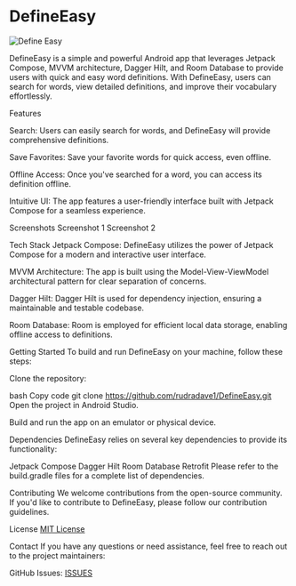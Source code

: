 # DefineEasy
![Define Easy](https://github.com/rudradave1/DefineEasy/assets/35660907/ffc8e210-8e07-44c0-bb65-c33495f86aee)


DefineEasy is a simple and powerful Android app that leverages Jetpack Compose, MVVM architecture, Dagger Hilt, and Room Database to provide users with quick and easy word definitions. With DefineEasy, users can search for words, view detailed definitions, and improve their vocabulary effortlessly.

Features

Search: Users can easily search for words, and DefineEasy will provide comprehensive definitions.

Save Favorites: Save your favorite words for quick access, even offline.

Offline Access: Once you've searched for a word, you can access its definition offline.

Intuitive UI: The app features a user-friendly interface built with Jetpack Compose for a seamless experience.

Screenshots
Screenshot 1
Screenshot 2

Tech Stack
Jetpack Compose: DefineEasy utilizes the power of Jetpack Compose for a modern and interactive user interface.

MVVM Architecture: The app is built using the Model-View-ViewModel architectural pattern for clear separation of concerns.

Dagger Hilt: Dagger Hilt is used for dependency injection, ensuring a maintainable and testable codebase.

Room Database: Room is employed for efficient local data storage, enabling offline access to definitions.

Getting Started
To build and run DefineEasy on your machine, follow these steps:

Clone the repository:

bash
Copy code
git clone https://github.com/rudradave1/DefineEasy.git
Open the project in Android Studio.

Build and run the app on an emulator or physical device.

Dependencies
DefineEasy relies on several key dependencies to provide its functionality:

Jetpack Compose
Dagger Hilt
Room Database
Retrofit
Please refer to the build.gradle files for a complete list of dependencies.

Contributing
We welcome contributions from the open-source community. If you'd like to contribute to DefineEasy, please follow our contribution guidelines.

License
[MIT License](LICENSE)

Contact
If you have any questions or need assistance, feel free to reach out to the project maintainers:

GitHub Issues: [ISSUES](https://github.com/rudradave1/DefineEasy/issues) 
